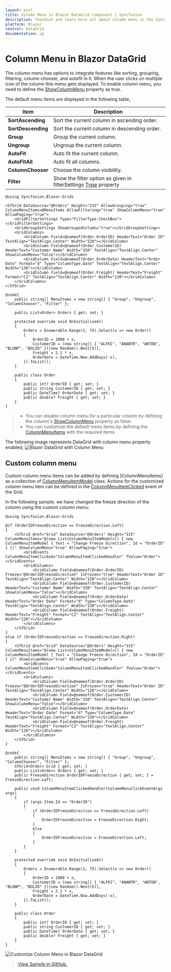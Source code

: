 ```yaml
---
layout: post
title: Column Menu in Blazor DataGrid Component | Syncfusion
description: Checkout and learn here all about column menu in the Syncfusion Blazor DataGrid component and much more details.
platform: Blazor
control: DataGrid
documentation: ug
---
```


# Column Menu in Blazor DataGrid

The column menu has options to integrate features like sorting, grouping, filtering, column chooser, and autofit in it. When the user clicks on multiple icon of the column this menu gets displayed. To enable column menu, you need to define the [ShowColumnMenu](https://help.syncfusion.com/cr/blazor/Syncfusion.Blazor.Grids.GridColumn.html#Syncfusion_Blazor_Grids_GridColumn_ShowColumnMenu) property as true.

The default menu items are displayed in the following table,

| Item | Description |
|-----|-----|
| **SortAscending** | Sort the current column in ascending order. |
| **SortDescending** | Sort the current column in descending order. |
| **Group** | Group the current column. |
| **Ungroup** | Ungroup the current column. |
| **AutoFit** | Auto fit the current column. |
| **AutoFitAll** | Auto fit all columns. |
| **ColumnChooser** | Choose the column visibility. |
| **Filter** | Show the filter option as given in filterSettings [Type](https://help.syncfusion.com/cr/blazor/Syncfusion.Blazor.Grids.GridFilterSettings.html#Syncfusion_Blazor_Grids_GridFilterSettings_Type) property |

```cshtml
@using Syncfusion.Blazor.Grids

<SfGrid DataSource="@Orders" Height="315" AllowGrouping="true" ColumnMenuItems=@MenuItems AllowFiltering="true" ShowColumnMenu="true" AllowPaging="true">
    <GridFilterSettings Type="FilterType.CheckBox"></GridFilterSettings>
    <GridGroupSettings ShowGroupedColumn="true"></GridGroupSettings>
    <GridColumns>
        <GridColumn Field=@nameof(Order.OrderID) HeaderText="Order ID" TextAlign="TextAlign.Center" Width="120"></GridColumn>
        <GridColumn Field=@nameof(Order.CustomerID) HeaderText="Customer Name" Width="150" TextAlign="TextAlign.Center" ShowColumnMenu="false"></GridColumn>
        <GridColumn Field=@nameof(Order.OrderDate) HeaderText="Order Date" Format="d" Type="ColumnType.Date" TextAlign="TextAlign.Center" Width="130"></GridColumn>
        <GridColumn Field=@nameof(Order.Freight) HeaderText="Freight" Format="C2" TextAlign="TextAlign.Center" Width="120"></GridColumn>
    </GridColumns>
</SfGrid>

@code{
    public string[] MenuItems = new string[] { "Group", "Ungroup", "ColumnChooser", "Filter" };

    public List<Order> Orders { get; set; }

    protected override void OnInitialized()
    {
        Orders = Enumerable.Range(1, 75).Select(x => new Order()
        {
            OrderID = 1000 + x,
            CustomerID = (new string[] { "ALFKI", "ANANTR", "ANTON", "BLONP", "BOLID" })[new Random().Next(5)],
            Freight = 2.1 * x,
            OrderDate = DateTime.Now.AddDays(-x),
        }).ToList();
    }

    public class Order
    {
        public int? OrderID { get; set; }
        public string CustomerID { get; set; }
        public DateTime? OrderDate { get; set; }
        public double? Freight { get; set; }
    }
}
```

> * You can disable column menu for a particular column by defining the column's [ShowColumnMenu](https://help.syncfusion.com/cr/blazor/Syncfusion.Blazor.Grids.GridColumn.html#Syncfusion_Blazor_Grids_GridColumn_ShowColumnMenu) property as false.
> * You can customize the default menu items by defining the [ColumnMenuItems](https://help.syncfusion.com/cr/blazor/Syncfusion.Blazor.Charts.ChartSeries.html#Syncfusion_Blazor_Charts_ChartSeries_Type) with the required items.

The following image represents DataGrid with column menu property enabled,
![Blazor DataGrid with Column Menu](images/blazor-datagrid-column-menu.gif)

## Custom column menu

Custom column menu items can be added by defining [ColumnMenuItems] as a collection of [ColumnMenuItemModel](https://help.syncfusion.com/cr/blazor/Syncfusion.Blazor.Grids.ColumnMenuItemModel.html) class. Actions for the customized column menu item can be defined in the [ColumnMenuItemClicked](https://help.syncfusion.com/cr/blazor/Syncfusion.Blazor.Grids.GridEvents-1.html#Syncfusion_Blazor_Grids_GridEvents_1_ColumnMenuItemClicked) event of the Grid.

In the following sample, we have changed the freeze direction of the column using the custom column menu:

```cshtml
@using Syncfusion.Blazor.Grids

@if (OrderIDFreezeDirection == FreezeDirection.Left)
{
    <SfGrid @ref="Grid" DataSource="@Orders" Height="315" ColumnMenuItems="@(new List<ColumnMenuItemModel>() { new ColumnMenuItemModel { Text = "Change Freeze Direction", Id = "OrderID" } })" ShowColumnMenu="true" AllowPaging="true">
        <GridEvents ColumnMenuItemClicked="ColumnMenuItemClickedHandler" TValue="Order"></GridEvents>
        <GridColumns>
            <GridColumn Field=@nameof(Order.OrderID) Freeze="@OrderIDFreezeDirection" IsFrozen="true" HeaderText="Order ID" TextAlign="TextAlign.Center" Width="120"></GridColumn>
            <GridColumn Field=@nameof(Order.CustomerID) HeaderText="Customer Name" Width="150" TextAlign="TextAlign.Center" ShowColumnMenu="false"></GridColumn>
            <GridColumn Field=@nameof(Order.OrderDate) HeaderText="Order Date" Format="d" Type="ColumnType.Date" TextAlign="TextAlign.Center" Width="130"></GridColumn>
            <GridColumn Field=@nameof(Order.Freight) HeaderText="Freight" Format="C2" TextAlign="TextAlign.Center" Width="120"></GridColumn>
        </GridColumns>
    </SfGrid>
}
else if (OrderIDFreezeDirection == FreezeDirection.Right)
{
    <SfGrid @ref="Grid" DataSource="@Orders" Height="315" ColumnMenuItems="@(new List<ColumnMenuItemModel>() { new ColumnMenuItemModel { Text = "Change Freeze Direction", Id = "OrderID" } })" ShowColumnMenu="true" AllowPaging="true">
        <GridEvents ColumnMenuItemClicked="ColumnMenuItemClickedHandler" TValue="Order"></GridEvents>
        <GridColumns>
            <GridColumn Field=@nameof(Order.OrderID) Freeze="@OrderIDFreezeDirection" IsFrozen="true" HeaderText="Order ID" TextAlign="TextAlign.Center" Width="120"></GridColumn>
            <GridColumn Field=@nameof(Order.CustomerID) HeaderText="Customer Name" Width="150" TextAlign="TextAlign.Center" ShowColumnMenu="false"></GridColumn>
            <GridColumn Field=@nameof(Order.OrderDate) HeaderText="Order Date" Format="d" Type="ColumnType.Date" TextAlign="TextAlign.Center" Width="130"></GridColumn>
            <GridColumn Field=@nameof(Order.Freight) HeaderText="Freight" Format="C2" TextAlign="TextAlign.Center" Width="120"></GridColumn>
        </GridColumns>
    </SfGrid>
}

@code{
    public string[] MenuItems = new string[] { "Group", "Ungroup", "ColumnChooser", "Filter" };
    SfGrid<Order> Grid { get; set; }
    public List<Order> Orders { get; set; }
    public FreezeDirection OrderIDFreezeDirection { get; set; } = FreezeDirection.Left;

    public void ColumnMenuItemClickedHandler(ColumnMenuClickEventArgs args)
    {
        if (args.Item.Id == "OrderID")
        {
            if (OrderIDFreezeDirection == FreezeDirection.Left)
            {
                OrderIDFreezeDirection = FreezeDirection.Right;
            }
            else
            {
                OrderIDFreezeDirection = FreezeDirection.Left;
            }
        }
    }

    protected override void OnInitialized()
    {
        Orders = Enumerable.Range(1, 75).Select(x => new Order()
        {
            OrderID = 1000 + x,
            CustomerID = (new string[] { "ALFKI", "ANANTR", "ANTON", "BLONP", "BOLID" })[new Random().Next(5)],
            Freight = 2.1 * x,
            OrderDate = DateTime.Now.AddDays(-x),
        }).ToList();
    }

    public class Order
    {
        public int? OrderID { get; set; }
        public string CustomerID { get; set; }
        public DateTime? OrderDate { get; set; }
        public double? Freight { get; set; }
    }
}

```

![Customize Column Menu in Blazor DataGrid](images/blazor-datagrid-custom-column-menu.gif)

> [View Sample in GitHub.](https://github.com/SyncfusionExamples/blazor-datagrid-customize-column-menu)

<!-- Column menu events

The grid component triggers the below events when column menu operations are performed,

1. [`ColumnMenuOpen`]   -  Triggers before the column menu opens
2. [`ColumnMenuItemClicked`]  -  Triggers when a column menu is clicked

```cshtml
@using Syncfusion.Blazor.Grids

<SfGrid DataSource="@Orders" ShowColumnMenu="true" AllowGrouping="true" AllowFiltering="true" AllowPaging="true" Height ="315">
<GridEvents ColumnMenuOpen="OnMenuOpen" ColumnMenuItemClicked="OnMenuClick" TValue="Order"></GridEvents>
    <GridColumns>
        <GridColumn Field=@nameof(Order.OrderID) HeaderText="Order ID" IsPrimaryKey="true" TextAlign="TextAlign.Right" Width="120"></GridColumn>
        <GridColumn Field=@nameof(Order.CustomerName) HeaderText="Customer Name" Width="120"></GridColumn>
        <GridColumn Field=@nameof(Order.Freight) HeaderText="Freight" Format="C2" TextAlign="TextAlign.Right" MinWidth="10" Width="120" MaxWidth="200"></GridColumn>
        <GridColumn Field=@nameof(Order.OrderDate) HeaderText="Order Date" Format="d" TextAlign="TextAlign.Right" Width="130" Type="ColumnType.Date"></GridColumn>
    </GridColumns>
</SfGrid>

@code{

    public List<Order> Orders { get; set; }

    protected override void OnInitialized()
    {
        Orders = Enumerable.Range(1, 75).Select(x => new Order()
        {
            OrderID = 1000 + x,
            CustomerName = (new string[] { "ALFKI", "ANANTR", "ANTON", "BLONP", "BOLID" })[new Random().Next(5)],
            Freight = 2.1 * x,
            OrderDate = DateTime.Now.AddDays(-x),
        }).ToList();
    }

    public void OnMenuOpen() {
        // Perform required operations here
    }

    public void OnMenuClick() {
        // Perform required operations here
    }

    public class Order {
        public int? OrderID { get; set; }
        public string CustomerName { get; set; }
        public DateTime? OrderDate { get; set; }
        public double? Freight { get; set; }
    }
}
``` -->

<!-- Custom column menu item

Custom column menu items can be added by defining the [`ColumnMenuItems`](https://help.syncfusion.com/cr/blazor/Syncfusion.Blazor.Charts.ChartSeries.html#Syncfusion_Blazor_Charts_ChartSeries_Type) as a collection of the [`ColumnMenuItemModel`](https://help.syncfusion.com/cr/aspnetcore-blazor/Syncfusion.Blazor.Grids.ColumnMenuItemModel.html).

Actions for the customized items can be defined in the [`ColumnMenuItemClicked`] event.

```cshtml
@using Syncfusion.Blazor.Grids
@using Syncfusion.Blazor.Navigations

<SfGrid @ref="Grid" DataSource="@Orders" Height="315" ColumnMenuItems=@MenuItems AllowSorting="true" ShowColumnMenu="true" AllowPaging="true">
    <GridEvents ColumnMenuItemClicked="OnMenuClick" TValue="Order"></GridEvents>
    <GridSortSettings Columns=@SortSettings></GridSortSettings>
    <GridColumns>
        <GridColumn Field=@nameof(Order.OrderID) HeaderText="Order ID" TextAlign="TextAlign.Center" Width="120"></GridColumn>
        <GridColumn Field=@nameof(Order.CustomerID) HeaderText="Customer Name" Width="150" TextAlign="TextAlign.Center" ShowColumnMenu="false"></GridColumn>
        <GridColumn Field=@nameof(Order.OrderDate) HeaderText="Order Date" Format="d" Type="ColumnType.Date" TextAlign="TextAlign.Center" Width="130"></GridColumn>
        <GridColumn Field=@nameof(Order.Freight) HeaderText="Freight" Format="C2" TextAlign="TextAlign.Center" Width="120"></GridColumn>
    </GridColumns>
</SfGrid>

@code{

    private SfGrid<Order> Grid;

    public List<ColumnMenuItemModel> MenuItems = new List<ColumnMenuItemModel>()
    {
        new ColumnMenuItemModel() { Text = "Clear Sorting", Id = "gridclearsorting" }
    };

    public List<SortDescriptorModel> SortSettings = new List<SortDescriptorModel>()
    {
        new SortDescriptorModel() { Direction = SortDirection.Ascending, Field = "OrderID" }
    };

    public class SortSetting
    {
        public string Direction { get; set; }
        public string Field { get; set; }
    }

    public List<Order> Orders { get; set; }

    protected override void OnInitialized()
    {
        Orders = Enumerable.Range(1, 75).Select(x => new Order()
        {
            OrderID = 1000 + x,
            CustomerID = (new string[] { "ALFKI", "ANANTR", "ANTON", "BLONP", "BOLID" })[new Random().Next(5)],
            Freight = 2.1 * x,
            OrderDate = DateTime.Now.AddDays(-x),
        }).ToList();
    }

    public class Order
    {
        public int? OrderID { get; set; }
        public string CustomerID { get; set; }
        public DateTime? OrderDate { get; set; }
        public double? Freight { get; set; }
    }

    public void OnMenuClick(MenuEventArgs args)
    {
        if (args.Item.Id == "gridclearsorting") {
            this.Grid.ClearSorting();
        }
    }

}
``` 

The following GIF shows the sorting cleared on clicking the custom column menu item in Grid
-->

<!-- Customize menu items for particular columns

Sometimes, you may need to hide an item from column menu for particular columns alone. For this case, you need to set the [`Hide`] property of the [`ColumnMenuOpenEventArgs`](https://help.syncfusion.com/cr/blazor/Syncfusion.Blazor.Grids.ColumnMenuOpenEventArgs.html#Syncfusion_Blazor_Grids_ColumnMenuOpenEventArgs__ctor) as true in the [`ColumnMenuOpen`] event.

In the following sample code, Filter item is hidden in column menu for the OrderID column.

```cshtml
@using Syncfusion.Blazor.Grids

<SfGrid DataSource="@Orders" Height="315" AllowSorting="true" AllowFiltering="true" AllowGrouping="true"  ShowColumnMenu="true" AllowPaging="true">
    <GridEvents ColumnMenuOpen="OnMenuOpen" TValue="Order"></GridEvents>
    <GridFilterSettings Type=FilterType.Menu></GridFilterSettings>
    <GridColumns>
        <GridColumn Field=@nameof(Order.OrderID) HeaderText="Order ID" TextAlign="TextAlign.Center" Width="120"></GridColumn>
        <GridColumn Field=@nameof(Order.CustomerID) HeaderText="Customer Name" Width="150" TextAlign="TextAlign.Center" ShowColumnMenu="false"></GridColumn>
        <GridColumn Field=@nameof(Order.OrderDate) HeaderText="Order Date" Format="d" Type="ColumnType.Date" TextAlign="TextAlign.Center" Width="130"></GridColumn>
        <GridColumn Field=@nameof(Order.Freight) HeaderText="Freight" Format="C2" TextAlign="TextAlign.Center" Width="120"></GridColumn>
    </GridColumns>
</SfGrid>

@code{
    public List<Order> Orders { get; set; }

    protected override void OnInitialized()
    {
        Orders = Enumerable.Range(1, 75).Select(x => new Order()
        {
            OrderID = 1000 + x,
            CustomerID = (new string[] { "ALFKI", "ANANTR", "ANTON", "BLONP", "BOLID" })[new Random().Next(5)],
            Freight = 2.1 * x,
            OrderDate = DateTime.Now.AddDays(-x),
        }).ToList();
    }

    public class Order
    {
        public int? OrderID { get; set; }
        public string CustomerID { get; set; }
        public DateTime? OrderDate { get; set; }
        public double? Freight { get; set; }
    }

    public void OnMenuOpen(MenuEventArgs args)
    {
        foreach (ColumnMenuItemModel Item in args.Items) {
            if (Item.Text == "Filter" && args.Column.Field == "OrderID") {
                Item.Hide = true;
            } else {
                Item.Hide = false;
            }
        }
    }
}
``` 

The following GIF shows the customized column menu item for particular column in Grid -->

<!-- Column spanning

The grid has option to span the adjacent cells. To achieve this, define the [`ColSpan`](https://help.syncfusion.com/cr/blazor/Syncfusion.Blazor.Grids.QueryCellInfoEventArgs-1.html#Syncfusion_Blazor_Grids_QueryCellInfoEventArgs_1_ColSpan) attribute in the [`QueryCellInfo`](https://help.syncfusion.com/cr/blazor/Syncfusion.Blazor.Grids.GridEvents-1.html#Syncfusion_Blazor_Grids_GridEvents_1_QueryCellInfo) event.

In the following demo, the cells have been spanned based on the employees schedule

```cshtml
@using Syncfusion.Blazor.Grids

<SfGrid DataSource="@MergeData" GridLines=GridLine.Both AllowTextWrap="true">
        <GridEvents TValue="@Merge" QueryCellInfo="QueryCellEvent"></GridEvents>
    <GridColumns>
        <GridColumn Field=@nameof(Merge.EmployeeID) TextAlign="TextAlign.Right" HeaderText="Employee ID" Width="120"></GridColumn>
        <GridColumn Field=@nameof(Merge.EmployeeName) HeaderText="Employee Name" Width="200"></GridColumn>
        <GridColumn Field=@nameof(Merge.Time900) HeaderText="9.00 AM" Width="100"></GridColumn>
        <GridColumn Field=@nameof(Merge.Time930) HeaderText="9.30 AM" Width="100"></GridColumn>
        <GridColumn Field=@nameof(Merge.Time1000) HeaderText="10.00 AM" Width="100"></GridColumn>
        <GridColumn Field=@nameof(Merge.Time1030) HeaderText="10.30 AM" Width="100"></GridColumn>
        <GridColumn Field=@nameof(Merge.Time1100) HeaderText="11.00 AM" Width="100"></GridColumn>
        <GridColumn Field=@nameof(Merge.Time1130) HeaderText="11.30 AM" Width="100"></GridColumn>
        <GridColumn Field=@nameof(Merge.Time1200) HeaderText="12.00 PM" Width="100"></GridColumn>
        <GridColumn Field=@nameof(Merge.Time1230) HeaderText="12.30 PM" Width="100"></GridColumn>
        <GridColumn Field=@nameof(Merge.Time100) HeaderText="1.00 PM" Width="100"></GridColumn>
        <GridColumn Field=@nameof(Merge.Time130) HeaderText="1.30 PM" Width="100"></GridColumn>
        <GridColumn Field=@nameof(Merge.Time200) HeaderText="2.00 PM" Width="100"></GridColumn>
        <GridColumn Field=@nameof(Merge.Time230) HeaderText="2.30 PM" Width="100"></GridColumn>
        <GridColumn Field=@nameof(Merge.Time300) HeaderText="3.00 PM" Width="100"></GridColumn>
        <GridColumn Field=@nameof(Merge.Time330) HeaderText="3.30 PM" Width="100"></GridColumn>
        <GridColumn Field=@nameof(Merge.Time400) HeaderText="4.00 PM" Width="100"></GridColumn>
        <GridColumn Field=@nameof(Merge.Time430) HeaderText="4.30 PM" Width="100"></GridColumn>
        <GridColumn Field=@nameof(Merge.Time500) HeaderText="5.00 PM" Width="100"></GridColumn>
    </GridColumns>
</SfGrid>

@code{
    List<Merge> MergeData = new List<Merge>
    {
        new Merge() { Time900 = "Analysis Tasks", Time930 = "Analysis Tasks", Time1000 = "Team Meeting", Time1030 = "Testing", Time1100 = "Development", Time1130 = "Development", Time1200 = "Development", Time1230 = "Support", Time100 = "Lunch Break", Time130 = "Lunch Break", Time200 = "Lunch Break", Time230 = "Testing", Time300 = "Testing", Time330 = "Development", Time400 = "Conference", Time430 = "Team Meeting", Time500 = "Team Meeting", EmployeeID = 10001, EmployeeName = "Davolio" },
        new Merge() { Time900 = "Task Assign", Time930 = "Support", Time1000 = "Support", Time1030 = "Support", Time1100 = "Testing", Time1130 = "Testing", Time1200 = "Testing", Time1230 = "Testing", Time100 = "Lunch Break", Time130 = "Lunch Break", Time200 = "Lunch Break", Time230 = "Development", Time300 = "Development", Time330 = "Check Mail", Time400 = "Check Mail", Time430 = "Team Meeting", Time500 = "Team Meeting", EmployeeID = 10002, EmployeeName = "Buchanan" },
        new Merge() { Time900 = "Check Mail", Time930 = "Check Mail", Time1000 = "Check Mail", Time1030 = "Analysis Tasks", Time1100 = "Analysis Tasks", Time1130 = "Support", Time1200 = "Support", Time1230 = "Support", Time100 = "Lunch Break", Time130 = "Lunch Break", Time200 = "Lunch Break", Time230 = "Development", Time300 = "Development", Time330 = "Team Meeting", Time400 = "Team Meeting", Time430 = "Development", Time500 = "Development", EmployeeID = 10003, EmployeeName = "Fuller" },
        new Merge() { Time900 = "Testing", Time930 = "Check Mail", Time1000 = "Check Mail", Time1030 = "Support", Time1100 = "Testing", Time1130 = "Testing", Time1200 = "Testing", Time1230 = "Testing", Time100 = "Lunch Break", Time130 = "Lunch Break", Time200 = "Lunch Break", Time230 = "Development", Time300 = "Development", Time330 = "Check Mail", Time400 = "Conference", Time430 = "Conference", Time500 = "Team Meeting", EmployeeID = 10004, EmployeeName = "Leverling" },
        new Merge() { Time900 = "Task Assign", Time930 = "Task Assign", Time1000 = "Task Assign", Time1030 = "Task Assign", Time1100 = "Check Mail", Time1130 = "Support", Time1200 = "Support", Time1230 = "Support", Time100 = "Lunch Break", Time130 = "Lunch Break", Time200 = "Lunch Break", Time230 = "Development", Time300 = "Development", Time330 = "Team Meeting", Time400 = "Team Meeting", Time430 = "Testing", Time500 = "Testing", EmployeeID = 10005, EmployeeName = "Peacock" },
        new Merge() { Time900 = "Testing", Time930 = "Testing", Time1000 = "Support", Time1030 = "Support", Time1100 = "Support", Time1130 = "Team Meeting", Time1200 = "Team Meeting", Time1230 = "Team Meeting", Time100 = "Lunch Break", Time130 = "Lunch Break", Time200 = "Lunch Break", Time230 = "Development", Time300 = "Development", Time330 = "Team Meeting", Time400 = "Team Meeting", Time430 = "Development", Time500 = "Development", EmployeeID = 10006, EmployeeName = "Janet" },
        new Merge() { Time900 = "Analysis Tasks", Time930 = "Analysis Tasks", Time1000 = "Testing", Time1030 = "Development", Time1100 = "Development", Time1130 = "Testing", Time1200 = "Testing", Time1230 = "Testing", Time100 = "Lunch Break", Time130 = "Lunch Break", Time200 = "Lunch Break", Time230 = "Support", Time300 = "Build", Time330 = "Build", Time400 = "Check Mail", Time430 = "Check Mail", Time500 = "Check Mail", EmployeeID = 10007, EmployeeName = "Suyama" },
        new Merge() { Time900 = "Task Assign", Time930 = "Task Assign", Time1000 = "Task Assign", Time1030 = "Development", Time1100 = "Development", Time1130 = "Development", Time1200 = "Testing", Time1230 = "Support", Time100 = "Lunch Break", Time130 = "Lunch Break", Time200 = "Lunch Break", Time230 = "Check Mail", Time300 = "Check Mail", Time330 = "Check Mail", Time400 = "Team Meeting", Time430 = "Team Meeting", Time500 = "Build", EmployeeID = 10008, EmployeeName = "Robert" },
        new Merge() { Time900 = "Check Mail", Time930 = "Team Meeting", Time1000 = "Team Meeting", Time1030 = "Support", Time1100 = "Testing", Time1130 = "Development", Time1200 = "Development", Time1230 = "Development", Time100 = "Lunch Break", Time130 = "Lunch Break", Time200 = "Lunch Break", Time230 = "Check Mail", Time300 = "Check Mail", Time330 = "Check Mail", Time400 = "Team Meeting", Time430 = "Development", Time500 = "Development", EmployeeID = 10009, EmployeeName = "Andrew" },
        new Merge() { Time900 = "Task Assign", Time930 = "Task Assign", Time1000 = "Task Assign", Time1030 = "Analysis Tasks", Time1100 = "Analysis Tasks", Time1130 = "Development", Time1200 = "Development", Time1230 = "Development", Time100 = "Lunch Break", Time130 = "Lunch Break", Time200 = "Lunch Break", Time230 = "Testing", Time300 = "Testing", Time330 = "Testing", Time400 = "Build", Time430 = "Build", Time500 = "Build", EmployeeID = 10010, EmployeeName = "Michael" }
    };

    public class Merge
    {
        public int EmployeeID { get; set; }
        public string EmployeeName { get; set; }
        public string Time900 { get; set; }
        public string Time930 { get; set; }
        public string Time1000 { get; set; }
        public string Time1030 { get; set; }
        public string Time1100 { get; set; }
        public string Time1130 { get; set; }
        public string Time1200 { get; set; }
        public string Time1230 { get; set; }
        public string Time100 { get; set; }
        public string Time130 { get; set; }
        public string Time200 { get; set; }
        public string Time230 { get; set; }
        public string Time300 { get; set; }
        public string Time330 { get; set; }
        public string Time400 { get; set; }
        public string Time430 { get; set; }
        public string Time500 { get; set; }
    }

    public void QueryCellEvent(QueryCellInfoEventArgs<Merge> args)
    {
        var Data = args.Data;
        switch (Data.EmployeeID) {
            case 10001:
                if(args.Column.Field == "Time900" || args.Column.Field == "Time230" || args.Column.Field == "Time430") {
                    args.ColSpan = 2;
                    StateHasChanged();
                } else if(args.Column.Field == "Time1100") {
                    args.ColSpan = 3;
                    StateHasChanged();
                }
                break;
            case 10002:
                if(args.Column.Field == "Time930" || args.Column.Field == "Time230" || args.Column.Field == "Time430") {
                    args.ColSpan = 3;
                    StateHasChanged();
                } else if(args.Column.Field == "Time1100") {
                    args.ColSpan = 4;
                    StateHasChanged();
                }
                break;
            case 10003:
                if(args.Column.Field == "Time900" || args.Column.Field == "Time1130") {
                    args.ColSpan = 3;
                    StateHasChanged();
                } else if(args.Column.Field == "Time1030" || args.Column.Field == "Time230" || args.Column.Field == "Time330" || args.Column.Field == "Time430") {
                    args.ColSpan = 2;
                    StateHasChanged();
                }
                break;
            case 10004:
                if(args.Column.Field == "Time900") {
                    args.ColSpan = 3;
                    StateHasChanged();
                } else if(args.Column.Field == "Time1100") {
                    args.ColSpan = 4;
                    StateHasChanged();
                } else if(args.Column.Field == "Time230" || args.Column.Field == "Time400") {
                    args.ColSpan = 2;
                    StateHasChanged();
                }
                break;
            case 10005:
                if(args.Column.Field == "Time900") {
                    args.ColSpan = 4;
                    StateHasChanged();
                } else if(args.Column.Field == "Time1130") {
                    args.ColSpan = 3;
                    StateHasChanged();
                } else if(args.Column.Field == "Time230" || args.Column.Field == "Time330" || args.Column.Field == "Time430") {
                    args.ColSpan = 2;
                    StateHasChanged();
                }
                break;
            case 10006:
                if(args.Column.Field == "Time900" || args.Column.Field == "Time230" || args.Column.Field == "Time330" || args.Column.Field == "Time430") {
                    args.ColSpan = 2;
                    StateHasChanged();
                } else if(args.Column.Field == "Time1000" || args.Column.Field == "Time1130") {
                    args.ColSpan = 3;
                    StateHasChanged();
                }
                break;
            case 10007:
                if(args.Column.Field == "Time900" || args.Column.Field == "Time1030" || args.Column.Field == "Time300") {
                    args.ColSpan = 2;
                    StateHasChanged();
                } else if(args.Column.Field == "Time1130" || args.Column.Field == "Time400") {
                    args.ColSpan = 3;
                    StateHasChanged();
                }
                break;
            case 10008:
                if(args.Column.Field == "Time900" || args.Column.Field == "Time1030" || args.Column.Field == "Time230") {
                    args.ColSpan = 3;
                    StateHasChanged();
                } else if(args.Column.Field == "Time400") {
                    args.ColSpan = 2;
                    StateHasChanged();
                }
                break;
            case 10009:
                if(args.Column.Field == "Time900" || args.Column.Field == "Time1130") {
                    args.ColSpan = 3;
                    StateHasChanged();
                } else if(args.Column.Field == "Time230" || args.Column.Field == "Time430") {
                    args.ColSpan = 2;
                    StateHasChanged();
                }
                break;
            case 100010:
                if(args.Column.Field == "Time900" || args.Column.Field == "Time1130" || args.Column.Field == "Time230" || args.Column.Field == "Time400") {
                    args.ColSpan = 3;
                    StateHasChanged();
                } else if(args.Column.Field == "Time1030") {
                    args.ColSpan = 2;
                    StateHasChanged();
                }
                break;
        }
    }
}
``` 

The following GIF shows the column spanning in Grid -->